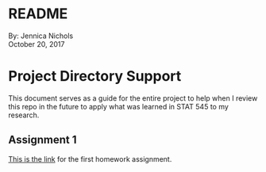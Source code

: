 # README
By: Jennica Nichols  
October 20, 2017  
# Project Directory Support
This document serves as a guide for the entire project to help when I review this repo in the future to apply what was learned in STAT 545 to my research.

## Assignment 1
[This is the link](/hw01_gapminder_files) for the first homework assignment. 
